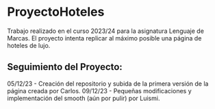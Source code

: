 # ProyectoHoteles

Trabajo realizado en el curso 2023/24 para la asignatura Lenguaje de Marcas.
El proyecto intenta replicar al máximo posible una página de hoteles de lujo.

## Seguimiento del Proyecto: 

05/12/23 - Creación del repositorio y subida de la primera versión de la página creada por Carlos.
09/12/23 - Pequeñas modificaciones y implementación del smooth (aún por pulir) por Luismi.